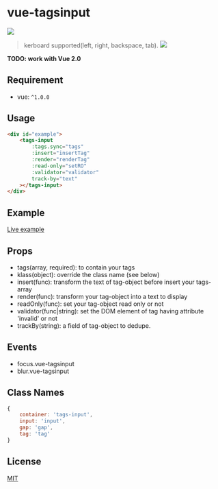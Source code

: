 # vue-tagsinput
[![][npm-image]][npm-url]

[npm-image]: https://img.shields.io/npm/v/vue-tagsinput.svg
[npm-url]: https://npmjs.org/package/vue-tagsinput

>kerboard supported(left, right, backspace, tab).
![](anim.gif)

**TODO: work with Vue 2.0**

## Requirement
- vue: `^1.0.0`

## Usage
```html
<div id="example">
    <tags-input
        :tags.sync="tags"
        :insert="insertTag"
        :render="renderTag"
        :read-only="setRO"
        :validator="validator"
        track-by="text"
    ></tags-input>
</div>
```

## Example
[Live example](http://www.webpackbin.com/4J2rbEYZZ)

## Props
- tags(array, required): to contain your tags
- klass(object): override the class name (see below)
- insert(func): transform the text of tag-object before insert your tags-array
- render(func): transform your tag-object into a text to display
- readOnly(func): set your tag-object read only or not
- validator(func|string): set the DOM element of tag having attribute 'invalid' or not
- trackBy(string): a field of tag-object to dedupe.

## Events
- focus.vue-tagsinput
- blur.vue-tagsinput

## Class Names
```javascript
{
    container: 'tags-input',
    input: 'input',
    gap: 'gap',
    tag: 'tag'
}
```

## License

[MIT](LICENSE)

